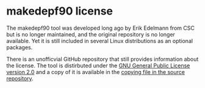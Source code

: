 # makedepf90 license

The makedepf90 tool was developed long ago by Erik Edelmann from CSC but is no
longer maintained, and the original repository is no longer available. Yet it is 
still included in several Linux distributions as an optional packages.

There is an unofficvial GitHub repository that still provides information about the 
license. The tool is distirbuted under the 
[GNU General Public License version 2.0](https://www.gnu.org/licenses/old-licenses/gpl-2.0.html)
and a copy of it is available in the
[copying file in the source repository](https://github.com/outpaddling/makedepf90/blob/master/copying).

